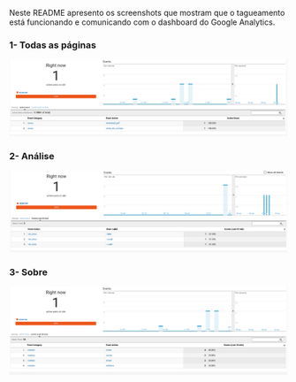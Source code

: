 Neste README apresento os screenshots que mostram que o tagueamento está funcionando e comunicando com o dashboard do Google Analytics.

### 1- Todas as páginas

![todas](https://github.com/lucascr91/casedp6/blob/master/screenshot/todasaspaginas.png)

### 2- Análise

![analises](https://github.com/lucascr91/casedp6/blob/master/screenshot/analise.png)

### 3- Sobre

![analises](https://github.com/lucascr91/casedp6/blob/master/screenshot/sobre.png)
